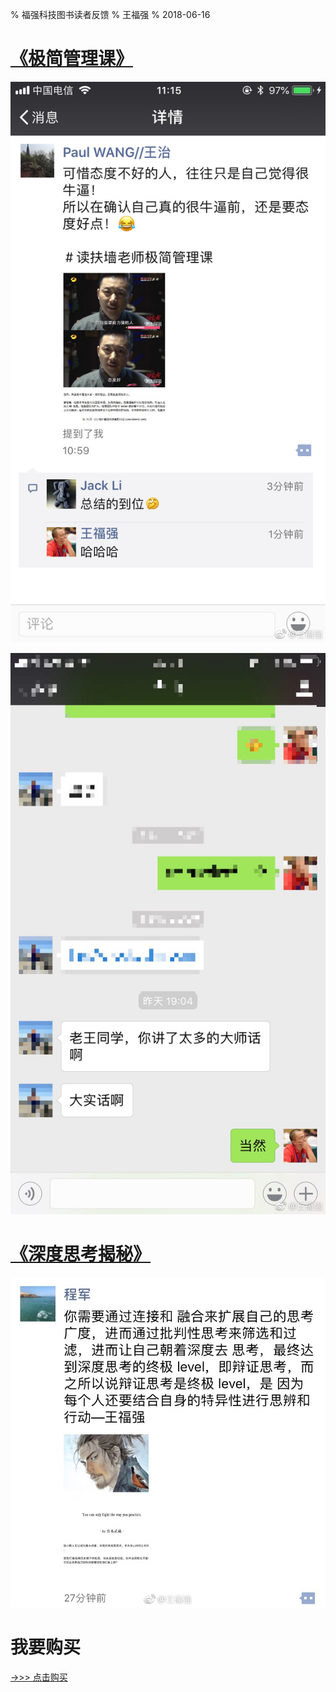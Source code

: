 % 福强科技图书读者反馈
% 王福强
% 2018-06-16

# [《极简管理课》](books.html)

![](images/71411d6cly1fqtuywzqd8j20ku112jzl.jpg)

![](images/71411d6cgy1fqo16ptq3ej20ku112afq.jpg)

# [《深度思考揭秘》](books.html)

![](images/71411d6cgy1furrgzz442j20ku0luq6j.jpg)

# 我要购买

[->>> 点击购买](books.html)